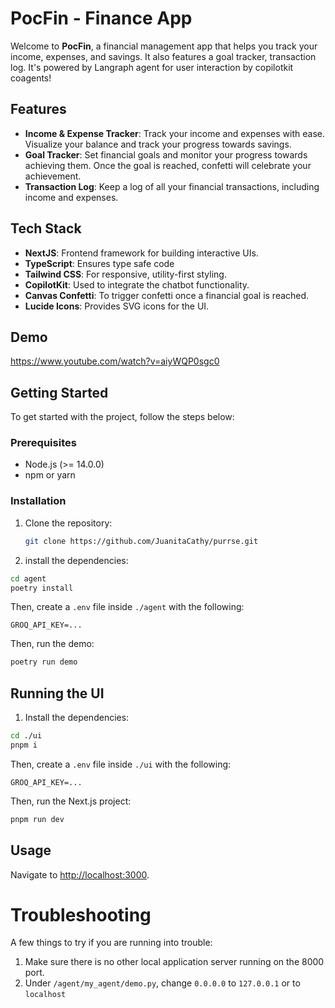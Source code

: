 # PocFin - Finance App

Welcome to **PocFin**, a financial management app that helps you track your income, expenses, and savings. It also features a goal tracker, transaction log.
It's powered by Langraph agent for user interaction by copilotkit coagents!

## Features

- **Income & Expense Tracker**: Track your income and expenses with ease. Visualize your balance and track your progress towards savings.
- **Goal Tracker**: Set financial goals and monitor your progress towards achieving them. Once the goal is reached, confetti will celebrate your achievement.
- **Transaction Log**: Keep a log of all your financial transactions, including income and expenses.

## Tech Stack

- **NextJS**: Frontend framework for building interactive UIs.
- **TypeScript**: Ensures type safe code
- **Tailwind CSS**: For responsive, utility-first styling.
- **CopilotKit**: Used to integrate the chatbot functionality.
- **Canvas Confetti**: To trigger confetti once a financial goal is reached.
- **Lucide Icons**: Provides SVG icons for the UI.

## Demo

https://www.youtube.com/watch?v=aiyWQP0sgc0

## Getting Started

To get started with the project, follow the steps below:

### Prerequisites

- Node.js (>= 14.0.0)
- npm or yarn

### Installation

1. Clone the repository:

   ```bash
   git clone https://github.com/JuanitaCathy/purrse.git
   ```

2. install the dependencies:

```sh
cd agent
poetry install
```

Then, create a `.env` file inside `./agent` with the following:

```
GROQ_API_KEY=...
```

Then, run the demo:

```sh
poetry run demo
```

## Running the UI

1. Install the dependencies:

```sh
cd ./ui
pnpm i
```

Then, create a `.env` file inside `./ui` with the following:

```
GROQ_API_KEY=...
```

Then, run the Next.js project:

```sh
pnpm run dev
```

## Usage

Navigate to [http://localhost:3000](http://localhost:3000).


# Troubleshooting

A few things to try if you are running into trouble:

1. Make sure there is no other local application server running on the 8000 port.
2. Under `/agent/my_agent/demo.py`, change `0.0.0.0` to `127.0.0.1` or to `localhost`
